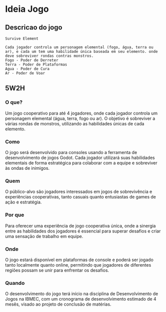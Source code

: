 # Ideia Jogo 

## Descricao do jogo

    Survive Element

    Cada jogador controla um personagem elemental (fogo, água, terra ou ar), e cada um tem uma habilidade única baseada em seu elemento. onde deve sobreviver rondas contras monstros.
    Fogo - Poder de Derreter 
    Terra - Poder de Plataformas
    Agua - Poder de Cura  
    Ar - Poder de Voar

## 5W2H

### O que?
Um jogo cooperativo para até 4 jogadores, onde cada jogador controla um personagem elemental (água, terra, fogo ou ar). O objetivo é sobreviver a várias rondas de monstros, utilizando as habilidades únicas de cada elemento.

### Como
O jogo será desenvolvido para consoles usando a ferramenta de desenvolvimento de jogos Godot. Cada jogador utilizará suas habilidades elementais de forma estratégica para colaborar com a equipe e sobreviver às ondas de inimigos.

### Quem
O público-alvo são jogadores interessados em jogos de sobrevivência e experiências cooperativas, tanto casuais quanto entusiastas de games de ação e estratégia.

### Por que
Para oferecer uma experiência de jogo cooperativa única, onde a sinergia entre as habilidades dos jogadores é essencial para superar desafios e criar uma sensação de trabalho em equipe.

### Onde
O jogo estará disponível em plataformas de console e poderá ser jogado tanto localmente quanto online, permitindo que jogadores de diferentes regiões possam se unir para enfrentar os desafios.

### Quando
O desenvolvimento do jogo terá início na disciplina de Desenvolvimento de Jogos na IBMEC, com um cronograma de desenvolvimento estimado de 4 mesês, visado ao projeto de conclusão de matérias.
